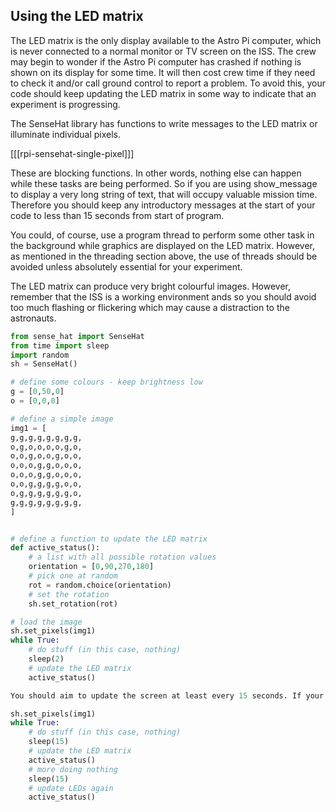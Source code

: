 ## Using the LED matrix

The LED matrix is the only display available to the Astro Pi computer, which is never connected to a normal monitor or TV screen on the ISS. The crew may begin to wonder if the Astro Pi computer has crashed if nothing is shown on its display for some time. It will then cost crew time if they need to check it and/or call ground control to report a problem. To avoid this, your code should keep updating the LED matrix in some way to indicate that an experiment is progressing.

The SenseHat library has functions to write messages to the LED matrix or illuminate individual pixels.

[[[rpi-sensehat-single-pixel]]]

These are blocking functions. In other words, nothing else can happen while these tasks are being performed. So if you are using show_message to display a very long string of text, that will occupy valuable mission time. Therefore  you should keep any introductory messages at  the start of your code to less than 15 seconds from start of program.

You could, of course, use a program thread to perform some other task in the background while graphics are displayed on the LED matrix.  However, as mentioned in the threading section above, the use of threads should be avoided unless absolutely essential for your experiment.

The LED matrix can produce very bright colourful images. However, remember that the ISS is a working environment ands so you should avoid too much flashing or flickering which may cause a distraction to the astronauts.

```python
from sense_hat import SenseHat
from time import sleep
import random
sh = SenseHat()

# define some colours - keep brightness low
g = [0,50,0]
o = [0,0,0]

# define a simple image
img1 = [
g,g,g,g,g,g,g,g,
o,g,o,o,o,o,g,o,
o,o,g,o,o,g,o,o,
o,o,o,g,g,o,o,o,
o,o,o,g,g,o,o,o,
o,o,g,g,g,g,o,o,
o,g,g,g,g,g,g,o,
g,g,g,g,g,g,g,g,
]


# define a function to update the LED matrix
def active_status():
    # a list with all possible rotation values
    orientation = [0,90,270,180]
    # pick one at random
    rot = random.choice(orientation)
    # set the rotation
    sh.set_rotation(rot)

# load the image
sh.set_pixels(img1)
while True:
    # do stuff (in this case, nothing)
    sleep(2)
    # update the LED matrix
    active_status()

You should aim to update the screen at least every 15 seconds. If your experiment has period of ‘sleeping’ that is longer than that, you can split the waiting period up:

sh.set_pixels(img1)
while True:
    # do stuff (in this case, nothing)
    sleep(15)
    # update the LED matrix
    active_status()
    # more doing nothing
    sleep(15)
    # update LEDs again
    active_status()
```
